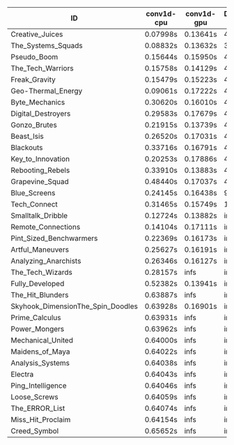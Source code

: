 |ID|conv1d-cpu|conv1d-gpu|DWSPConv2D-gpu|gemm-gpu|avg|
|-|-|-|-|-|-|
|Creative_Juices|0.07998s|0.13641s|4.01986s|2.49583s|1.68302s|
|The_Systems_Squads|0.08832s|0.13632s|3.99861s|2.55883s|1.69552s|
|Pseudo_Boom|0.15644s|0.15950s|4.08353s|2.55503s|1.73862s|
|The_Tech_Warriors|0.15758s|0.14129s|4.10999s|2.58243s|1.74782s|
|Freak_Gravity|0.15479s|0.15223s|4.11020s|2.57636s|1.74839s|
|Geo-Thermal_Energy|0.09061s|0.17222s|4.06719s|2.71878s|1.76220s|
|Byte_Mechanics|0.30620s|0.16010s|4.04642s|2.57731s|1.77251s|
|Digital_Destroyers|0.29583s|0.17679s|4.05296s|2.57921s|1.77620s|
|Gonzo_Brutes|0.21915s|0.13739s|4.20678s|2.60756s|1.79272s|
|Beast_Isis|0.26520s|0.17031s|4.03436s|2.71588s|1.79644s|
|Blackouts|0.33716s|0.16791s|4.04730s|2.69660s|1.81225s|
|Key_to_Innovation|0.20253s|0.17886s|4.29795s|2.92966s|1.90225s|
|Rebooting_Rebels|0.33910s|0.13883s|4.11155s|3.33746s|1.98174s|
|Grapevine_Squad|0.48440s|0.17037s|4.09561s|3.33725s|2.02191s|
|Blue_Screens|0.24145s|0.16438s|9.29618s|3.31265s|3.25366s|
|Tech_Connect|0.31465s|0.15749s|13.38546s|2.69363s|4.13781s|
|Smalltalk_Dribble|0.12724s|0.13882s|infs|2.57608s|infs|
|Remote_Connections|0.14104s|0.17111s|infs|5.22541s|infs|
|Pint_Sized_Benchwarmers|0.22369s|0.16173s|infs|2.55452s|infs|
|Artful_Maneuvers|0.25627s|0.16191s|infs|infs|infs|
|Analyzing_Anarchists|0.26346s|0.16127s|infs|3.35518s|infs|
|The_Tech_Wizards|0.28157s|infs|infs|5.20506s|infs|
|Fully_Developed|0.52382s|0.13941s|infs|3.07410s|infs|
|The_Hit_Blunders|0.63887s|infs|infs|5.19684s|infs|
|Skyhook_DimensionThe_Spin_Doodles|0.63928s|0.16901s|infs|infs|infs|
|Prime_Calculus|0.63931s|infs|infs|5.20503s|infs|
|Power_Mongers|0.63962s|infs|infs|5.19046s|infs|
|Mechanical_United|0.64000s|infs|infs|5.19599s|infs|
|Maidens_of_Maya|0.64022s|infs|infs|5.19761s|infs|
|Analysis_Systems|0.64038s|infs|infs|5.19650s|infs|
|Electra|0.64043s|infs|infs|5.19129s|infs|
|Ping_Intelligence|0.64046s|infs|infs|5.19885s|infs|
|Loose_Screws|0.64059s|infs|infs|5.21127s|infs|
|The_ERROR_List|0.64074s|infs|infs|5.20101s|infs|
|Miss_Hit_Proclaim|0.64154s|infs|infs|5.18503s|infs|
|Creed_Symbol|0.65652s|infs|infs|5.16165s|infs|
